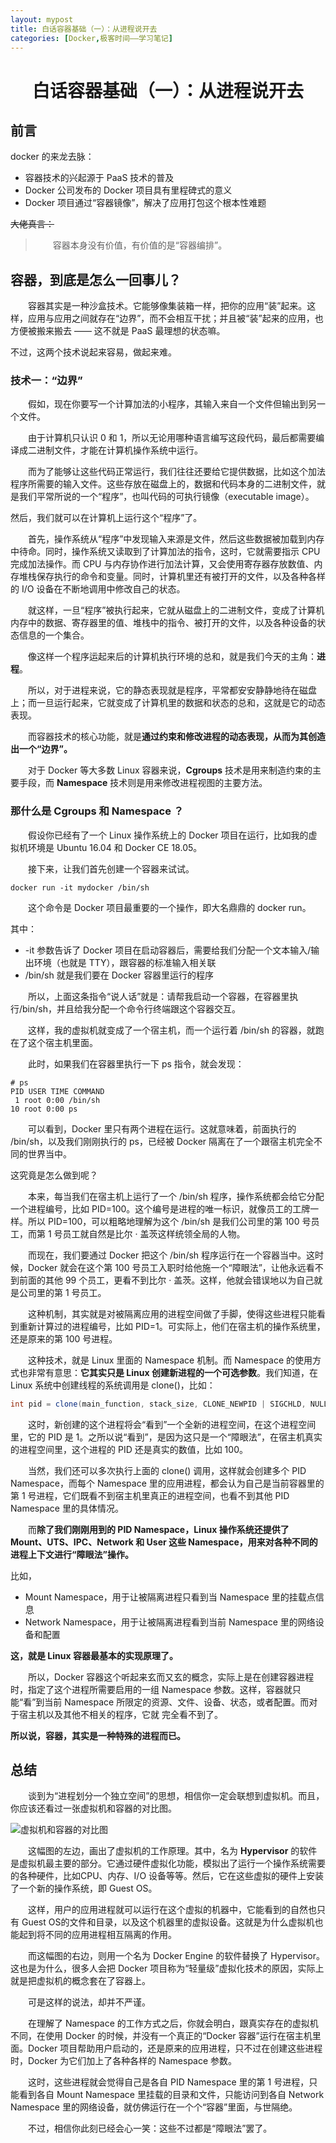 ```yaml
---
layout: mypost
title: 白话容器基础（一）：从进程说开去
categories: [Docker,极客时间——学习笔记]
---
```


# <center>白话容器基础（一）：从进程说开去 </center>
## 前言
docker 的来龙去脉：
<ul>
    <li>容器技术的兴起源于 PaaS 技术的普及</li>
    <li>Docker 公司发布的 Docker 项目具有里程碑式的意义</li>
    <li>Docker 项目通过“容器镜像”，解决了应用打包这个根本性难题</li>
</ul>

~~大佬真言：~~
<blockquote>
&emsp;&emsp;容器本身没有价值，有价值的是“容器编排”。
</blockquote>

## 容器，到底是怎么一回事儿？
&emsp;&emsp;容器其实是一种沙盒技术。它能够像集装箱一样，把你的应用“装”起来。这样，应用与应用之间就存在“边界”，而不会相互干扰；并且被“装”起来的应用，也方便被搬来搬去 —— 这不就是 PaaS 最理想的状态嘛。

不过，这两个技术说起来容易，做起来难。

### 技术一：“边界”
&emsp;&emsp;假如，现在你要写一个计算加法的小程序，其输入来自一个文件但输出到另一个文件。

&emsp;&emsp;由于计算机只认识 0 和 1，所以无论用哪种语言编写这段代码，最后都需要编译成二进制文件，才能在计算机操作系统中运行。

&emsp;&emsp;而为了能够让这些代码正常运行，我们往往还要给它提供数据，比如这个加法程序所需要的输入文件。这些存放在磁盘上的，数据和代码本身的二进制文件，就是我们平常所说的一个“程序”，也叫代码的可执行镜像（executable image）。

然后，我们就可以在计算机上运行这个“程序”了。
 
&emsp;&emsp;首先，操作系统从“程序”中发现输入来源是文件，然后这些数据被加载到内存中待命。同时，操作系统又读取到了计算加法的指令，这时，它就需要指示 CPU 完成加法操作。而 CPU 与内存协作进行加法计算，又会使用寄存器存放数值、内存堆栈保存执行的命令和变量。同时，计算机里还有被打开的文件，以及各种各样的 I/O 设备在不断地调用中修改自己的状态。

&emsp;&emsp;就这样，一旦“程序”被执行起来，它就从磁盘上的二进制文件，变成了计算机内存中的数据、寄存器里的值、堆栈中的指令、被打开的文件，以及各种设备的状态信息的一个集合。

&emsp;&emsp;像这样一个程序运起来后的计算机执行环境的总和，就是我们今天的主角：**进程**。

&emsp;&emsp;所以，对于进程来说，它的静态表现就是程序，平常都安安静静地待在磁盘上；而一旦运行起来，它就变成了计算机里的数据和状态的总和，这就是它的动态表现。

&emsp;&emsp;而容器技术的核心功能，就是**通过约束和修改进程的动态表现，从而为其创造出一个“边界”。**

&emsp;&emsp;对于 Docker 等大多数 Linux 容器来说，**Cgroups** 技术是用来制造约束的主要手段，而 **Namespace** 技术则是用来修改进程视图的主要方法。

### 那什么是 Cgroups 和 Namespace ？

&emsp;&emsp;假设你已经有了一个 Linux 操作系统上的 Docker 项目在运行，比如我的虚拟机环境是 Ubuntu 16.04 和 Docker CE 18.05。

&emsp;&emsp;接下来，让我们首先创建一个容器来试试。

```
docker run -it mydocker /bin/sh
```

&emsp;&emsp;这个命令是 Docker 项目最重要的一个操作，即大名鼎鼎的 docker run。

其中：
<ul>
    <li>-it 参数告诉了 Docker 项目在启动容器后，需要给我们分配一个文本输入/输出环境（也就是 TTY），跟容器的标准输入相关联
    </li>
    <li>
    /bin/sh 就是我们要在 Docker 容器里运行的程序
    </li>
</ul>

&emsp;&emsp;所以，上面这条指令“说人话”就是：请帮我启动一个容器，在容器里执行/bin/sh，并且给我分配一个命令行终端跟这个容器交互。

&emsp;&emsp;这样，我的虚拟机就变成了一个宿主机，而一个运行着 /bin/sh 的容器，就跑在了这个宿主机里面。

&emsp;&emsp;此时，如果我们在容器里执行一下 ps 指令，就会发现：

```
# ps
PID USER TIME COMMAND
 1 root 0:00 /bin/sh
10 root 0:00 ps
```

&emsp;&emsp;可以看到，Docker 里只有两个进程在运行。这就意味着，前面执行的 /bin/sh，以及我们刚刚执行的 ps，已经被 Docker 隔离在了一个跟宿主机完全不同的世界当中。

这究竟是怎么做到呢？

&emsp;&emsp;本来，每当我们在宿主机上运行了一个 /bin/sh 程序，操作系统都会给它分配一个进程编号，比如 PID=100。这个编号是进程的唯一标识，就像员工的工牌一样。所以 PID=100，可以粗略地理解为这个 /bin/sh 是我们公司里的第 100 号员工，而第 1 号员工就自然是比尔 · 盖茨这样统领全局的人物。

&emsp;&emsp;而现在，我们要通过 Docker 把这个 /bin/sh 程序运行在一个容器当中。这时候，Docker 就会在这个第 100 号员工入职时给他施一个“障眼法”，让他永远看不到前面的其他 99 个员工，更看不到比尔 · 盖茨。这样，他就会错误地以为自己就是公司里的第 1 号员工。

&emsp;&emsp;这种机制，其实就是对被隔离应用的进程空间做了手脚，使得这些进程只能看到重新计算过的进程编号，比如 PID=1。可实际上，他们在宿主机的操作系统里，还是原来的第 100 号进程。

&emsp;&emsp;这种技术，就是 Linux 里面的 Namespace 机制。而 Namespace 的使用方式也非常有意思：**它其实只是 Linux 创建新进程的一个可选参数**。我们知道，在 Linux 系统中创建线程的系统调用是 clone()，比如：

```java
int pid = clone(main_function, stack_size, CLONE_NEWPID | SIGCHLD, NULL);
```

&emsp;&emsp;这时，新创建的这个进程将会“看到”一个全新的进程空间，在这个进程空间里，它的 PID 是 1。之所以说“看到”，是因为这只是一个“障眼法”，在宿主机真实的进程空间里，这个进程的 PID 还是真实的数值，比如 100。

&emsp;&emsp;当然，我们还可以多次执行上面的 clone() 调用，这样就会创建多个 PID Namespace，而每个 Namespace 里的应用进程，都会认为自己是当前容器里的第 1 号进程，它们既看不到宿主机里真正的进程空间，也看不到其他 PID Namespace 里的具体情况。

&emsp;&emsp;而**除了我们刚刚用到的 PID Namespace，Linux 操作系统还提供了 Mount、UTS、IPC、Network 和 User 这些 Namespace，用来对各种不同的进程上下文进行“障眼法”操作。**

比如，
<ul>
    <li>Mount Namespace，用于让被隔离进程只看到当 Namespace 里的挂载点信息</li>
    <li>Network Namespace，用于让被隔离进程看到当前 Namespace 里的网络设备和配置</li>
</ul>

**这，就是 Linux 容器最基本的实现原理了。**

&emsp;&emsp;所以，Docker 容器这个听起来玄而又玄的概念，实际上是在创建容器进程时，指定了这个进程所需要启用的一组 Namespace 参数。这样，容器就只能“看”到当前 Namespace 所限定的资源、文件、设备、状态，或者配置。而对于宿主机以及其他不相关的程序，它就
完全看不到了。

**所以说，容器，其实是一种特殊的进程而已。**

## 总结
&emsp;&emsp;谈到为“进程划分一个独立空间”的思想，相信你一定会联想到虚拟机。而且，你应该还看过一张虚拟机和容器的对比图。

![虚拟机和容器的对比图](pho1.png)

&emsp;&emsp;这幅图的左边，画出了虚拟机的工作原理。其中，名为 **Hypervisor** 的软件是虚拟机最主要的部分。它通过硬件虚拟化功能，模拟出了运行一个操作系统需要的各种硬件，比如CPU、内存、I/O 设备等等。然后，它在这些虚拟的硬件上安装了一个新的操作系统，即 Guest OS。

&emsp;&emsp;这样，用户的应用进程就可以运行在这个虚拟的机器中，它能看到的自然也只有 Guest OS的文件和目录，以及这个机器里的虚拟设备。这就是为什么虚拟机也能起到将不同的应用进程相互隔离的作用。

&emsp;&emsp;而这幅图的右边，则用一个名为 Docker Engine 的软件替换了 Hypervisor。这也是为什么，很多人会把 Docker 项目称为“轻量级”虚拟化技术的原因，实际上就是把虚拟机的概念套在了容器上。

&emsp;&emsp;可是这样的说法，却并不严谨。

&emsp;&emsp;在理解了 Namespace 的工作方式之后，你就会明白，跟真实存在的虚拟机不同，在使用 Docker 的时候，并没有一个真正的“Docker 容器”运行在宿主机里面。Docker 项目帮助用户启动的，还是原来的应用进程，只不过在创建这些进程时，Docker 为它们加上了各种各样的 Namespace 参数。

&emsp;&emsp;这时，这些进程就会觉得自己是各自 PID Namespace 里的第 1 号进程，只能看到各自 Mount Namespace 里挂载的目录和文件，只能访问到各自 Network Namespace 里的网络设备，就仿佛运行在一个个“容器”里面，与世隔绝。

&emsp;&emsp;不过，相信你此刻已经会心一笑：这些不过都是“障眼法”罢了。